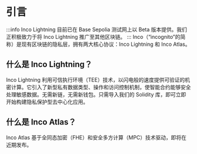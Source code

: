 # 引言
:::info
Inco Lightning 目前已在 Base Sepolia 测试网上以 Beta 版本提供。我们正积极致力于将 Inco Lightning 推广至其他区块链。
:::
Inco（“incognito”的简称）是现有区块链的隐私层，拥有两大核心协议：Inco Lightning 和 Inco Atlas。
## 什么是 Inco Lightning？
Inco Lightning 利用可信执行环境（TEE）技术，以闪电般的速度提供可验证的机密计算。它引入了新型私有数据类型、操作和访问控制机制，使智能合约能够安全处理敏感数据。无需新链，无需新钱包。只需导入我们的 Solidity 库，即可立即开始构建隐私保护型去中心化应用。
## 什么是 Inco Atlas？
Inco Atlas 基于全同态加密（FHE）和安全多方计算（MPC）技术驱动，即将在近期发布。